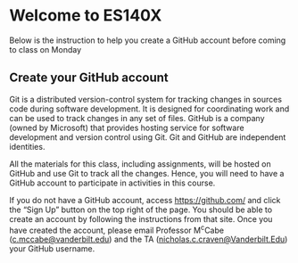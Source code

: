 # Welcome to ES140X

Below is the instruction to help you create a GitHub account before coming to class on Monday


## Create your GitHub account

Git is a distributed version-control system for tracking changes in sources code during software development. It is designed for coordinating work and can be used to track changes in any set of files. GitHub is a company (owned by Microsoft) that provides hosting service for software development and version control using Git. Git and GitHub are independent identities.  

All the materials for this class, including assignments, will be hosted on GitHub and use Git to track all the changes. Hence, you will need to have a GitHub account to participate in activities in this course. 

If you do not have a GitHub account, access https://github.com/ and click the “Sign Up” button on the top right of the page. You should be able to create an account by following the instructions from that site. Once you have created the account, please email Professor M<sup>c</sup>Cabe (c.mccabe@vanderbilt.edu) and the TA (nicholas.c.craven@Vanderbilt.Edu) your GitHub username. 
<br />
<br />
<br />

